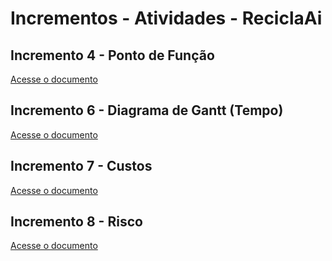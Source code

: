 # Incrementos - Atividades - ReciclaAi

## Incremento 4 - Ponto de Função

[Acesse o documento](https://docs.google.com/document/d/1lZT-StB_Maa0BIHqI85sfesNkkPjIYrXZbAjb0uI_Vg/edit?usp=sharing)

## Incremento 6 - Diagrama de Gantt (Tempo)

[Acesse o documento](https://docs.google.com/document/d/1rNT5K_38XIw-QUgqexX8de-b-rUKSIZAuzMM1mRAdBk/edit?usp=sharing)

## Incremento 7 - Custos

[Acesse o documento](https://docs.google.com/document/d/1X47OIT62pz046oAMJLTAFvS1sNJkNti9d4rvLWpfVWQ/edit?usp=sharing)

## Incremento 8 - Risco

[Acesse o documento](https://docs.google.com/document/d/1l_U7hy5lN0gPm1ImW1fqESwK4YNeZcqItKGcDAA9rJI/edit?usp=sharing)
